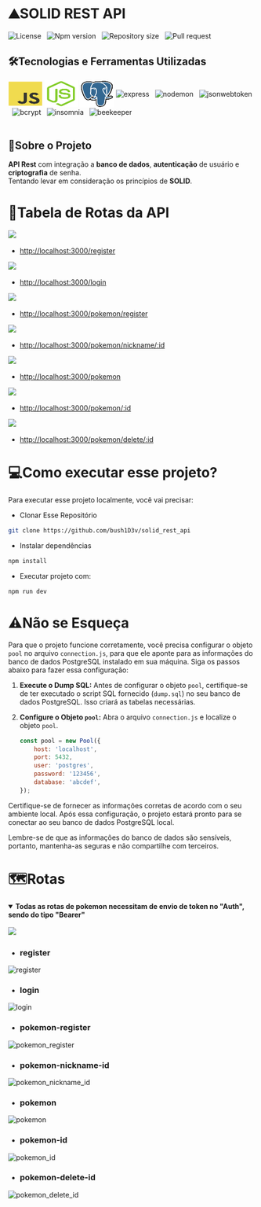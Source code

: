 # ⛰️SOLID REST API
![License](https://img.shields.io/static/v1?label=license&message=MIT&color=blue) &nbsp;
![Npm version](https://img.shields.io/static/v1?label=npm&message=v10.1.0&color=blue&style=flat-square) &nbsp;
![Repository size](https://img.shields.io/github/repo-size/bush1D3v/solid_rest_api?color=green&style=flat-square) &nbsp;
![Pull request](https://img.shields.io/static/v1?label=PR&message=welcome&color=green) &nbsp;

## 🛠️Tecnologias e Ferramentas Utilizadas
<div>
    <img align='center' height='50' width='70' title='JavaScript' alt='javascript' src='https://github.com/devicons/devicon/blob/master/icons/javascript/javascript-original.svg' />
    <img align='center' height='54' width='68' title='Node.js' alt='nodejs' src='https://github.com/devicons/devicon/blob/master/icons/nodejs/nodejs-original.svg' />
    <img align='center' height='55' width='70' title='PostgreSQL' alt='postgresql' src='https://github.com/devicons/devicon/blob/master/icons/postgresql/postgresql-original.svg' />
    <img align='center' height='49' width='49' title='Express' alt='express' src='https://github.com/bush1D3v/solid_rest_api/assets/133554156/ba645c20-1f19-4914-8ad0-de6c7f83ba2e' /> &nbsp;
    <img align='center' height='53' width='49' title='Nodemon' alt='nodemon' src='https://github.com/bush1D3v/solid_rest_api/assets/133554156/fd586348-7781-4e02-a4f0-fe7410ef43fb' /> &nbsp;
    <img align='center' height='53' width='55' title='JsonWebToken' alt='jsonwebtoken' src='https://github.com/bush1D3v/solid_rest_api/assets/133554156/d23ffb9d-aedc-4d68-9209-7268d7f41ce6' /> &nbsp;
    <img align='center' height='48' width='48' title='Bcrypt' alt='bcrypt' src='https://github.com/bush1D3v/solid_rest_api/assets/133554156/5863bac1-a591-4776-82a4-f427681934be' /> &nbsp;
    <img align='center' height='48' width='48' title='Insomnia' alt='insomnia' src='https://github.com/bush1D3v/my_portfolio/assets/133554156/75a3fffd-792e-4250-8ef5-2abb615e38a0' /> &nbsp;
    <img align='center' height='53' width='49' title='Beekeeper' alt='beekeeper' src='https://github.com/bush1D3v/my_portfolio/assets/133554156/0d5b4b55-546c-4bc0-a25c-dfc9116fe993' /> 
</div> <br>

## 📄Sobre o Projeto
<strong>API Rest</strong> com integração a <strong>banco de dados</strong>, <strong>autenticação</strong> de usuário e <strong>criptografia</strong> de senha. <br> Tentando levar em consideração os princípios de <strong>SOLID</strong>. 


# 🧠Tabela de Rotas da API
<div>
    <img src="https://github.com/bush1D3v/solid_rest_api/assets/133554156/c4eb0f2d-c51e-4900-a5e8-6bce7a640752" />
</div>

* [http://localhost:3000/register](#register)

<div>
    <img src="https://github.com/bush1D3v/solid_rest_api/assets/133554156/a212a503-ae5c-4bc3-84c7-5f8542997f04" />
</div>

* [http://localhost:3000/login](#login)

<div>
    <img src="https://github.com/bush1D3v/solid_rest_api/assets/133554156/7f0d970c-db46-4c23-8912-e162592493cf" />
</div>

* [http://localhost:3000/pokemon/register](#pokemon-register)

<div>
    <img src="https://github.com/bush1D3v/solid_rest_api/assets/133554156/e1b57fee-f381-4863-8d9e-56534eeb03ed" />
</div>

* [http://localhost:3000/pokemon/nickname/:id](#pokemon-nickname-id)

<div>
    <img src="https://github.com/bush1D3v/solid_rest_api/assets/133554156/bd99a804-a60e-4354-ac90-b64b3c4e7ce7" />
</div>

* [http://localhost:3000/pokemon](#pokemon)

<div>
    <img src="https://github.com/bush1D3v/solid_rest_api/assets/133554156/6068ab68-ad1d-4937-8ddd-08cf3f7a2d23" />
</div>

* [http://localhost:3000/pokemon/:id](#pokemon-id)

<div>
    <img src="https://github.com/bush1D3v/solid_rest_api/assets/133554156/6a292cc5-b11d-4057-b2b7-391996eec7f7" />
</div>

* [http://localhost:3000/pokemon/delete/:id](#pokemon-delete-id)

# 💻Como executar esse projeto?

Para executar esse projeto localmente, você vai precisar:

- Clonar Esse Repositório

```zsh
git clone https://github.com/bush1D3v/solid_rest_api
```

- Instalar dependências

```zsh
npm install
```

- Executar projeto com:

```zsh
npm run dev
```

# ⚠️Não se Esqueça

Para que o projeto funcione corretamente, você precisa configurar o objeto `pool` no arquivo `connection.js`, para que ele aponte para as informações do banco de dados PostgreSQL instalado em sua máquina. Siga os passos abaixo para fazer essa configuração:

1. **Execute o Dump SQL:** Antes de configurar o objeto `pool`, certifique-se de ter executado o script SQL fornecido (`dump.sql`) no seu banco de dados PostgreSQL. Isso criará as tabelas necessárias.

2. **Configure o Objeto `pool`:** Abra o arquivo `connection.js` e localize o objeto `pool`.

   ```javascript
   const pool = new Pool({
       host: 'localhost',
       port: 5432,
       user: 'postgres',
       password: '123456',
       database: 'abcdef',
   });
   ```
 
Certifique-se de fornecer as informações corretas de acordo com o seu ambiente local. Após essa configuração, o projeto estará pronto para se conectar ao seu banco de dados PostgreSQL local.

Lembre-se de que as informações do banco de dados são sensíveis, portanto, mantenha-as seguras e não compartilhe com terceiros.

# 🗺️Rotas

<details open>
    <summary> <strong> Todas as rotas de pokemon necessitam de envio de token no "Auth", sendo do tipo "Bearer" </strong> </summary> <br>
    <img src="https://github.com/bush1D3v/solid_rest_api/assets/133554156/cb156856-2a75-4eea-8f7f-dcd2b7de3450" />
</details>

* ### register

![register](https://github.com/bush1D3v/my_portfolio/assets/133554156/0c6b8343-967a-4fed-8452-5eb480524710)

* ### login

![login](https://github.com/bush1D3v/my_portfolio/assets/133554156/d1cd72be-0ff2-4ff5-8abe-1998e340d383)

* ### pokemon-register

![pokemon_register](https://github.com/bush1D3v/my_portfolio/assets/133554156/d549c1ed-ff4c-4a3e-972c-c5349647699e)

* ### pokemon-nickname-id

![pokemon_nickname_id](https://github.com/bush1D3v/my_portfolio/assets/133554156/42208414-74e9-4201-a2a7-53baac23a61d)

* ### pokemon

![pokemon](https://github.com/bush1D3v/my_portfolio/assets/133554156/1890162f-c1c5-4845-afe3-86beb52b1bf8)

* ### pokemon-id

![pokemon_id](https://github.com/bush1D3v/my_portfolio/assets/133554156/446d83f0-4059-4fe9-8e8d-53d2fc922087)

* ### pokemon-delete-id

![pokemon_delete_id](https://github.com/bush1D3v/my_portfolio/assets/133554156/086f3bb0-4b1c-4bfa-adb5-c1001b283330)
